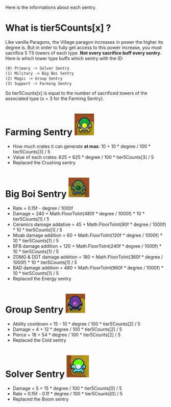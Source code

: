Here is the informations about each sentry.

# What is tier5Counts[x] ?
Like vanilla Paragons, the Village paragon increases in power the higher its degree is. But in order to fully get access to this power increase, you must sacrifice 5 T5 towers of each type. **Not every sacrifice buff every sentry**. Here is which tower type buffs which sentry with the ID:
```
(0) Primary -> Solver Sentry
(1) Military -> Big Boi Sentry
(2) Magic -> Group Sentry
(3) Support -> Farming Sentry
```
So tier5Counts[x] is equal to the number of sacrificed towers of the associated type (x = 3 for the Farming Sentry).

# Farming Sentry ![Farming Sentry Picture](farming_sentry.png)
- How much crates it can generate **at max**: 10 + 10 * degree / 100 * tier5Counts[3] / 5
- Value of each crates: 625 + 625 * degree / 100 * tier5Counts[3] / 5
- Replaced the Crushing sentry

# Big Boi Sentry ![Big Boi Sentry Picture](big_boi_sentry.png)
- Rate = 0.15f - degree / 1000f
- Damage = 240 + Math.FloorToInt(480f * degree / 1000f) * 10 * tier5Counts[1] / 5
- Ceramics damage addative = 45 + Math.FloorToInt(90f * degree / 1000f) * 10 * tier5Counts[1] / 5
- Moab damage addition = 60 + Math.FloorToInt(120f * degree / 1000f) * 10 * tier5Counts[1] / 5
- BFB damage addition = 120 + Math.FloorToInt(240f * degree / 1000f) * 10 * tier5Counts[1] / 5
- ZOMG & DDT damage addition = 180 + Math.FloorToInt(360f * degree / 1000f) * 10 * tier5Counts[1] / 5
- BAD damage addition = 480 + Math.FloorToInt(960f * degree / 1000f) * 10 * tier5Counts[1] / 5
- Replaced the Energy sentry

# Group Sentry ![Group Picture](group_sentry.png)
- Ability cooldown = 15 - 10 * degree / 100 * tier5Counts[2] / 5
- Damage = 4 + 12 * degree / 100 * tier5Counts[2] / 5
- Pierce = 18 + 54 * degree / 100 * tier5Counts[2] / 5
- Replaced the Cold sentry

# Solver Sentry ![Solver Picture](solver_sentry.png)
- Damage = 5 + 15 * degree / 100 * tier5Counts[0] / 5
- Rate = 0.15f - 0.1f * degree / 100 * tier5Counts[0] / 5
- Replaced the Boom sentry
